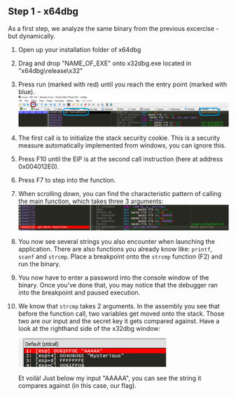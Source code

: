 ## Step 1 - x64dbg
As a first step, we analyze the same binary from the previous excercise - but dynamically.
1. Open up your installation folder of x64dbg
2. Drag and drop "NAME_OF_EXE" onto x32dbg.exe located in "x64dbg\release\x32\"
3. Press run (marked with red) until you reach the entry point (marked with blue).
   ![Run until entry point](../images/RunUntilEntryPoint.png)
4. The first call is to initialize the stack security cookie. This is a security measure automatically implemented from windows, you can ignore this.
5. Press F10 until the EIP is at the second call instruction (here at address 0x004012E0).
6. Press F7 to step into the function.
7. When scrolling down, you can find the characteristic pattern of calling the main function, which takes three 3 arguments:   ![Main function call](../images/MainArgSetup.png)
8. You now see several strings you also encounter when launching the application. There are also functions you already know like: <code>printf</code>, <code>scanf</code> and <code>strcmp</code>. Place a breakpoint onto the <code>strcmp</code> function (F2) and run the binary.
9. You now have to enter a password into the console window of the binary. Once you've done that, you may notice that the debugger ran into the breakpoint and paused execution.
10. We know that <code>strcmp</code> takes 2 arguments. In the assembly you see that before the function call, two variables get moved onto the stack. Those two are our input and the secret key it gets compared against. Have a look at the righthand side of the x32dbg window: 

	![Args on the stack at strcmp call](../images/StrcmpStackView.png)
	
	Et voilà! Just below my input "AAAAA", you can see the string it compares against (in this case, our flag).